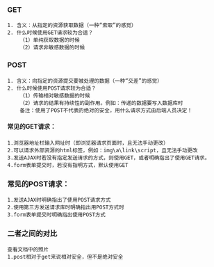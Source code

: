 ### GET
    1. 含义：从指定的资源获取数据（一种“索取”的感觉）
    2. 什么时候使用GET请求较为合适？
        （1）单纯获取数据的时候
        （2）请求非敏感数据的时候
### POST
    1. 含义：向指定的资源提交要被处理的数据（一种“交差”的感觉）
    2. 什么时候使用POST请求较为合适？
        （1）传输相对敏感数据的时候
        （2）请求的结果有持续性的副作用。例如：传递的数据要写入数据库时
        备注：使用了POST不代表的绝对的安全，用什么请求方式由后端人员决定！
#### 常见的GET请求：
    1.浏览器地址栏输入网址时（即浏览器请求页面时，且无法手动更改）
    2.可以请求外部资源的html标签，例如：img\a\link\script，且无法手动更改
    3.发送AJAX时若没有指定发送请求的方式，则使用GET，或者明确指出了使用GET请求。
    4.form表单提交时，若没有指明方式，默认使用GET
### 常见的POST请求：
    1.发送AJAX时明确指出了使用POST请求方式
    2.使用第三方发送请求库时明确指出用POST方式时
    3.form表单提交时明确指出使用POST方式
### 二者之间的对比
    查看文档中的照片
    1.post相对于get来说相对安全，但不是绝对安全